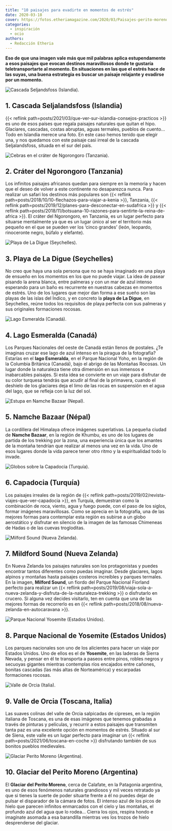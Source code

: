 ```yaml
---
title: "10 paisajes para evadirte en momentos de estrés"
date: 2020-03-18
cover: https://fotos.etheriamagazine.com/2020/03/Paisajes-perito-moreno.jpg
categories: 
  - inspiración
  - ocio
authors: 
  - Redacción Etheria
---
```


**Eso de que una imagen vale más que mil palabras aplica estupendamente a esos paisajes 
que evocan destinos maravillosos donde te gustaría teletransportarte al momento. En 
situaciones en las que el estrés hace de las suyas, una buena estrategia es buscar un 
paisaje relajante y evadirse por un momento.** 

![Cascada Seljandsfoss (Islandia).](https://fotos.etheriamagazine.com/2020/03/Paisajes-islandia-cascada.jpg "Cascada Seljandsfoss (Islandia). © Robert Lukeman")

## 1\. Cascada Seljalandsfoss (Islandia)

{{< reflink path=posts/2021/03/que-ver-sur-islandia-consejos-practicos >}} es uno de 
esos países que regala paisajes naturales que quitan el hipo. Glaciares, cascadas, 
costas abruptas, aguas termales, pueblos de cuento… Todo en Islandia merece una foto. En 
este caso hemos tenido que elegir una, y nos quedamos con este paisaje casi irreal de la 
cascada Seljalandsfoss, situada en el sur del país. 

![Cebras en el cráter de Ngorongoro (Tanzania).](https://fotos.etheriamagazine.com/2020/03/Paisajes-crater-ngorongoro-tanzania.jpg "Cebras en el cráter de Ngorongoro (Tanzania). © Hendrik Cornelissen")

## 2\. Cráter del Ngorongoro (Tanzania)

Los infinitos paisajes africanos quedan para siempre en la memoria y hacen que el deseo 
de volver a este continente no desaparezca nunca. Para realizar un safari los destinos 
más populares son {{< reflink path=posts/2018/10/10-flechazos-para-viajar-a-kenia >}}, 
Tanzania, {{< reflink path=posts/2019/12/planes-para-desconectar-en-sudafrica >}} y {{< 
reflink path=posts/2018/11/botsuana-10-razones-para-sentirte-la-reina-de-africa >}}. El 
cráter del Ngorongoro, en Tanzania, es un lugar perfecto para situarse mentalmente ya 
que es un lugar único al ser el territorio más pequeño en el que se pueden ver los 
‘cinco grandes’ (león, leopardo, rinoceronte negro, búfalo y elefante). 

![Playa de La Digue (Seychelles).](https://fotos.etheriamagazine.com/2020/03/Paisajes-la-digue-seychelles.jpg "Playa de La Digue (Seychelles). © Sebastien")

## 3\. Playa de La Digue (Seychelles)

No creo que haya una sola persona que no se haya imaginado en una playa de ensueño en 
los momentos en los que no puede viajar. La idea de pasear pisando la arena blanca, 
entre palmeras y con un mar de azul intenso esperando para un baño es recurrente en 
nuestras cabezas en momentos de estrés. Uno de los lugares que mejor dan forma a ese 
sueño son las playas de las islas del Índico, y en concreto la **playa de La Digue**, en 
Seychelles, reúne todos los requisitos de playa perfecta con sus palmeras y sus 
originales formaciones rocosas. 

![Lago Esmeralda (Canadá).](https://fotos.etheriamagazine.com/2020/03/Paisajes-lago-esmeralda.jpg "Lago Esmeralda (Canadá).")

## 4\. Lago Esmeralda (Canadá)

Los Parques Nacionales del oeste de Canadá están llenos de postales. ¿Te imaginas cruzar 
ese lago de azul intenso en la piragua de la fotografía? Estarías en el **lago 
Esmeralda**, en el Parque Nacional Yoho, en la región de la Columbia Británica (Canadá), 
bajo el abrigo de las Montañas Rocosas. Un lugar donde la naturaleza tiene otra 
dimensión en sus inmensos e inabarcables paisajes. Si esta idea se convierte en un viaje 
para disfrutar de su color turquesa tendrás que acudir al final de la primavera, cuando 
el deshielo de los glaciares deja el limo de las rocas en suspensión en el agua del 
lago, que se refleja con la luz del sol. 

![Estupa en Namche Bazaar (Nepal).](https://fotos.etheriamagazine.com/2020/03/Paisajes-nepal-himalaya.jpg "Estupa en Namche Bazaar (Nepal). © Sebastian Pena Lambarri")

## 5\. Namche Bazaar (Népal)

La cordillera del Himalaya ofrece imágenes superlativas. La pequeña ciudad de **Namche 
Bazaar**, en la región de Khumbu, es uno de los lugares de partida de los trekking por 
la zona, una experiencia única que los amantes de la montaña tendrían que realizar al 
menos una vez en la vida. Uno de esos lugares donde la vida parece tener otro ritmo y la 
espiritualidad todo lo invade. 

![Globos sobre la Capadocia (Turquía).](https://fotos.etheriamagazine.com/2020/03/Paisajes-capadocia.jpg "Globos sobre la Capadocia (Turquía). © Daniela Cuevas")

## 6\. Capadocia (Turquía)

Los paisajes irreales de la región de {{< reflink 
path=posts/2019/02/revista-viajes-que-ver-capadocia >}}, en Turquía, demuestran como la 
combinación de roca, viento, agua y fuego puede, con el paso de los siglos, formar 
imágenes maravillosas. Como se aprecia en la fotografía, una de las mejores formas para 
contemplar esta región es subirse a un globo aerostático y disfrutar en silencio de la 
imagen de las famosas Chimeneas de Hadas o de las cuevas trogloditas. 

![Milford Sound (Nueva Zelanda).](https://fotos.etheriamagazine.com/2020/03/Paisajes-Mildford-Sound.jpg "Milford Sound (Nueva Zelanda).")

## 7\. Mildford Sound (Nueva Zelanda)

En Nueva Zelanda los paisajes naturales son los protagonistas y puedes encontrar tantos 
diferentes como puedas imaginar. Desde glaciares, lagos alpinos y montañas hasta 
paisajes costeros increíbles y parques termales. En la imagen, **Milford Sound**, un 
fiordo del Parque Nacional Fiorland perfecto para realizar un {{< reflink 
path=posts/2019/08/viaja-sola-a-nueva-zelanda-y-disfruta-de-la-naturaleza-trekking >}} o 
disfrutarlo en crucero. Si alguna vez decides visitarlo, ten en cuenta que una de las 
mejores formas de recorrerlo es en {{< reflink 
path=posts/2018/08/nueva-zelanda-en-autocaravana >}}. 

![Parque Nacional Yosemite (Estados Unidos).](https://fotos.etheriamagazine.com/2020/03/Paisajes-yosemite-Estados-Unidos.jpg "Parque Nacional Yosemite (Estados Unidos). © Rakshith Hatwar")

## 8\. Parque Nacional de Yosemite (Estados Unidos)

Los parques nacionales son uno de los alicientes para hacer un viaje por Estados Unidos. 
Uno de ellos es el de **Yosemite**, en las laderas de Sierra Nevada, y pensar en él te 
transporta a paseos entre pinos, robles negros y secuoyas gigantes mientras contemplas 
ríos encajados entre cañones, bonitas cascadas (las más altas de Norteamérica) y 
escarpadas formaciones rocosas. 

![Valle de Orcia (Italia).](https://fotos.etheriamagazine.com/2020/03/Paisajes-valle-Orcia.jpg "Valle de Orcia (Italia). © Luca Micheli")

## 9\. Valle de Orcia (Toscana, Italia)

Las suaves colinas del valle de Orcia salpicadas de cipreses, en la región italiana de 
Toscana, es una de esas imágenes que tenemos grabadas a través de pinturas y películas, 
y recurrir a estos paisajes que transmiten tanta paz es una excelente opción en momentos 
de estrés. Situado al sur de Siena, este valle es un lugar perfecto para imaginar un {{< 
reflink path=posts/2021/06/toscana-en-coche >}} disfrutando también de sus bonitos 
pueblos medievales. 

![Glaciar Perito Moreno (Argentina).](https://fotos.etheriamagazine.com/2020/03/Paisajes-perito-moreno.jpg "Glaciar Perito Moreno (Argentina). © Claudio Bianchi")

## 10\. Glaciar del Perito Moreno (Argentina)

El **Glaciar del Perito Moreno**, cerca de Calafate, en la Patagonia argentina, es uno 
de esos fenómenos naturales grandiosos y mil veces retratado ya que si tienes la suerte 
de poder situarte frente a él no puedes dejar de pulsar el disparador de la cámara de 
fotos. El intenso azul de los picos de hielo que parecen infinitos enmarcados con el 
cielo y las montañas, el profundo azul del agua que lo rodea… Cierra los ojos, respira 
hondo e imagínate asomada a esa barandilla mientras ves los trozos de hielo desprenderse 
del glaciar.
